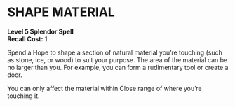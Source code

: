 # SHAPE MATERIAL

**Level 5 Splendor Spell**  
**Recall Cost:** 1

Spend a Hope to shape a section of natural material you’re touching (such as stone, ice, or wood) to suit your purpose. The area of the material can be no larger than you. For example, you can form a rudimentary tool or create a door.

You can only affect the material within Close range of where you’re touching it.